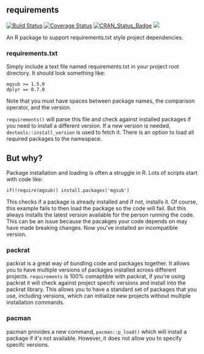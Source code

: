 ## requirements

[![Build Status](https://travis-ci.org/bmewing/requirements.svg?branch=master)](https://travis-ci.org/bmewing/requirements) [![Coverage Status](https://img.shields.io/codecov/c/github/bmewing/requirements/master.svg)](https://codecov.io/github/bmewing/requirements?branch=master) [![CRAN\_Status\_Badge](http://www.r-pkg.org/badges/version/requirements)](https://CRAN.R-project.org/package=requirements) ![](http://cranlogs.r-pkg.org/badges/requirements)

An R package to support requirements.txt style project dependencies.

### requirements.txt

Simply include a text file named requirements.txt in your project root directory. It should look something like:

```
mgsub >= 1.5.0
dplyr == 0.7.0
```

Note that you must have spaces between package names, the comparison operator, and the version.

`requirements()` will parse this file and check against installed packages if you need to install a different version. If a new version is needed, `devtools::install_version` is used to fetch it. There is an option to load all required packages to the namespace.

## But why?

Package installation and loading is often a struggle in R. Lots of scripts start with code like:

```
if(!require(mgsub)) install.packages('mgsub')
```

This checks if a package is already installed and if not, installs it. Of course, this example fails to then load the package so the code will fail. But this always installs the latest version available for the person running the code. This can be an issue because the pacakges your code depends on may have made breaking changes. Now you've installed an incompatible version.

### packrat

packrat is a great way of bundling code and packages together. It allows you to have multiple versions of packages installed across different projects. `requirements` is 100% comaptible with packrat, if you're using packrat it will check against project specifc versions and install into the packrat library. This allows you to have a standard set of packages that you use, including versions, which can initialize new projects without multiple installation commands.

### pacman

pacman provides a new command, `pacman::p_load()` which will install a package if it's not available. However, it does not allow you to specify specifc versions.
